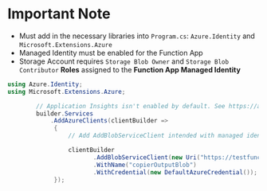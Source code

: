 # Important Note
- Must add in the necessary libraries into `Program.cs`: `Azure.Identity` and `Microsoft.Extensions.Azure`
- Managed Identity must be enabled for the Function App
- Storage Account requires `Storage Blob Owner` and `Storage Blob Contributor` **Roles** assigned to the **Function App Managed Identity**


``` csharp
using Azure.Identity;
using Microsoft.Extensions.Azure;

        // Application Insights isn't enabled by default. See https://aka.ms/AAt8mw4.
        builder.Services
            .AddAzureClients(clientBuilder =>
             {
                 // Add AddBlobServiceClient intended with managed identity and providing simply the storage URI

                 clientBuilder
                        .AddBlobServiceClient(new Uri("https://testfunc56563stor.blob.core.windows.net/"))
                        .WithName("copierOutputBlob")
                        .WithCredential(new DefaultAzureCredential());
             });

```
